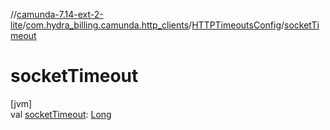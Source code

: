 //[camunda-7.14-ext-2-lite](../../../index.md)/[com.hydra_billing.camunda.http_clients](../index.md)/[HTTPTimeoutsConfig](index.md)/[socketTimeout](socket-timeout.md)

# socketTimeout

[jvm]\
val [socketTimeout](socket-timeout.md): [Long](https://kotlinlang.org/api/latest/jvm/stdlib/kotlin/-long/index.html)
